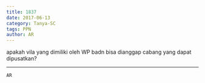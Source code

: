 ```yaml
---
title: 1837
date: 2017-06-13
category: Tanya-SC
tags: PPN
author: AR
---
```


apakah vila yang dimiliki oleh WP badn bisa dianggap cabang yang dapat dipusatkan?

---



`AR`

